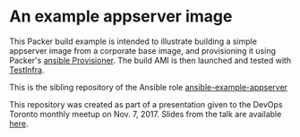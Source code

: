 An example appserver image
==========================

This Packer build example is intended to illustrate building a simple appserver image from a corporate base image, and provisioning it using Packer's [ansible Provisioner](https://www.packer.io/docs/provisioners/ansible.html). The build AMI is then launched and tested with [TestInfra](https://testinfra.readthedocs.io).

This is the sibling repository of the Ansible role [ansible-example-appserver](https://github.com/jharley/ansible-example-appserver)

This repository was created as part of a presentation given to the DevOps Toronto monthly meetup on Nov. 7, 2017.  Slides from the talk are available [here](https://www.slideshare.net/JasonHarley3/building-immutable-machine-images-with-packer-and-ansible).

